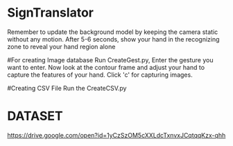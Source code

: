 # SignTranslator
Remember to update the background model by keeping the camera static without any motion.
After 5-6 seconds, show your hand in the recognizing zone to reveal your hand region alone

#For creating Image database 
Run CreateGest.py, Enter the gesture you want to enter. Now look at the contour frame and adjust your hand to capture the features of your hand. Click 'c' for capturing images.

#Creating CSV File
Run the CreateCSV.py


# DATASET
https://drive.google.com/open?id=1yCzSzOM5cXXLdcTxnvxJCqtqqKzx-qhh 

